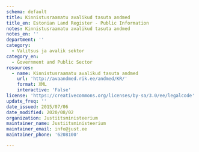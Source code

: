 ```yaml
---
schema: default
title: Kinnistusraamatu avalikud tasuta andmed
title_en: Estonian Land Register - Public Information
notes: Kinnistusraamatu avalikud tasuta andmed
notes_en: ''
department: ''
category:
  - Valitsus ja avalik sektor
category_en:
  - Government and Public Sector
resources:
  - name: Kinnistusraamatu avalikud tasuta andmed
    url: 'http://avaandmed.rik.ee/andmed/KR/'
    format: XML
    interactive: 'False'
license: 'https://creativecommons.org/licenses/by-sa/3.0/ee/legalcode'
update_freq: ''
date_issued: 2015/07/06
date_modified: 2020/08/02
organization: Justiitsministeerium
maintainer_name: Justiitsministeerium
maintainer_email: info@just.ee
maintainer_phone: '6208100'

---
```

